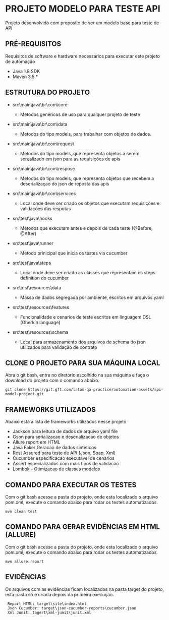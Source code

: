 # PROJETO MODELO PARA TESTE API

Projeto desenvolvido com proposito de ser um modelo base para teste de API

## PRÉ-REQUISITOS

Requisitos de software e hardware necessários para executar este projeto de automação

*   Java 1.8 SDK
*   Maven 3.5.*

## ESTRUTURA DO PROJETO

* src\main\java\br\com\core

    * Metodos genéricos de uso para qualquer projeto de teste

* src\main\java\br\com\data

    * Metodos do tipo models, para trabalhar com objetos de dados.
 
* src\main\java\br\com\request

    * Metodos do tipo models, que representa objetos a serem serealizado em json para as requisições de apis

* src\main\java\br\com\respose

    * Metodos do tipo models, que representa objetos que recebem a deserializaçao do json de reposta das apis
   
* src\main\java\br\com\services

    * Local onde deve ser criado os objetos que executam requisições e validações das respotas

* src\test\java\hooks

    * Metodos que executam antes e depois de cada teste (@Before, @After)
 
* src\test\java\runner

    * Metodo prinicipal que inicia os testes via cucumber

* src\test\java\steps

    * Local onde deve ser criado as classes que representam os steps definition do cucumber
 
* src\test\resources\data

     * Massa de dados segregada por ambiente, escritos em arquivos yaml
     
* src\test\resources\features

  * Funcionalidade e cenarios de teste escritos em linguagem DSL (Gherkin language)
  
* src\test\resources\schema

    * Local para armazenamento dos arquivos de schema do json utilizados para validação de contrato
    
## CLONE O PROJETO PARA SUA MÁQUINA LOCAL

Abra o git bash, entre no diretório escolhido na sua máquina e faça o download do projeto com o comando abaixo.

```
git clone https://git.gft.com/latam-qa-practice/automation-assets/api-model-project.git
```

## FRAMEWORKS UTILIZADOS

Abaixo está a lista de frameworks utilizados nesse projeto
    

* Jackson para leitura de dados de arquivo yaml file
* Gson para serializacao e deserializacao de objetos
* Allure report em HTML
* Java Faker Geracao de dados sinteticos
* Rest Assured para teste de API (Json, Soap, Xml)
* Cucumber especificacao executavel de cenarios
* Assert especializados com mais tipos de validacao
* Lombok - Otimizacao de classes modelos

## COMANDO PARA EXECUTAR OS TESTES

Com o git bash acesse a pasta do projeto, onde esta localizado o arquivo pom.xml, execute o comando abaixo para rodar os testes automatizados.

```
mvn clean test
```

## COMANDO PARA GERAR EVIDÊNCIAS EM HTML (ALLURE)

Com o git bash acesse a pasta do projeto, onde esta localizado o arquivo pom.xml, execute o comando abaixo para rodar os testes automatizados.

```
mvn allure:report
```

## EVIDÊNCIAS

Os arquivos com as evidências ficam localizados na pasta target do projeto, esta pasta só é criada depois da primeira execução.

```
 Report HTML: target\site\index.html
 Json Cucumber: target\json-cucumber-reports\cucumber.json
 Xml Junit: tagert\xml-junit\junit.xml
```
